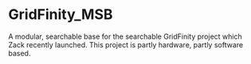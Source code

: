 # GridFinity_MSB
A modular, searchable base for the searchable GridFinity project which Zack recently launched. This project is partly hardware, partly software based.
